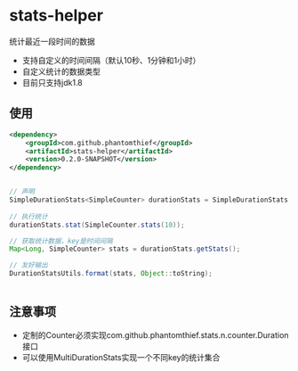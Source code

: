 stats-helper
=======================

统计最近一段时间的数据

* 支持自定义的时间间隔（默认10秒、1分钟和1小时）
* 自定义统计的数据类型
* 目前只支持jdk1.8

## 使用

```xml
<dependency>
    <groupId>com.github.phantomthief</groupId>
    <artifactId>stats-helper</artifactId>
    <version>0.2.0-SNAPSHOT</version>
</dependency>
```

```Java

// 声明
SimpleDurationStats<SimpleCounter> durationStats = SimpleDurationStats.newBuilder().build();
        
// 执行统计
durationStats.stat(SimpleCounter.stats(10));

// 获取统计数据，key是时间间隔
Map<Long, SimpleCounter> stats = durationStats.getStats();

// 友好输出
DurationStatsUtils.format(stats, Object::toString);
    
```

## 注意事项

* 定制的Counter必须实现com.github.phantomthief.stats.n.counter.Duration接口
* 可以使用MultiDurationStats实现一个不同key的统计集合